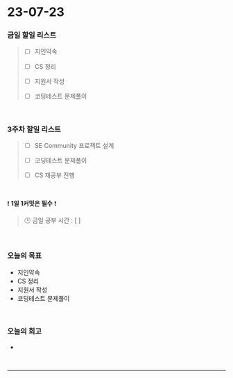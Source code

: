 # 23-07-23
### 금일 할일 리스트
> - [ ]  지인약속
>
> - [ ]  CS 정리
>
> - [ ]  지원서 작성
>
> - [ ]  코딩테스트 문제풀이


<br/>

### 3주차 할일 리스트  
> - [ ]  SE Community 프로젝트 설계
>
> - [ ]  코딩테스트 문제풀이
>
> - [ ]  CS 재공부 진행

<br/>

❗ **1일 1커밋은 필수** ❗
> 🕒 금일 공부 시간 : [  ]
  
<br/>

### 오늘의 목표
- 지인약속
- CS 정리
- 지원서 작성
- 코딩테스트 문제풀이

<br>

### 오늘의 회고
- 

<br/>

------------  
